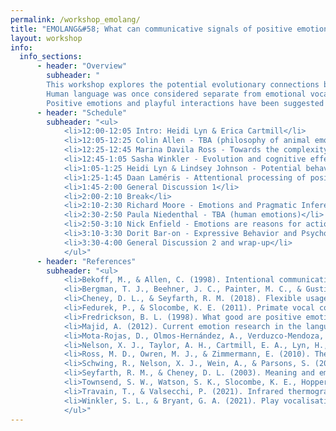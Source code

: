 ```yaml
---
permalink: /workshop_emolang/
title: "EMOLANG&#58; What can communicative signals of positive emotions tell us about the evolution of language?"
layout: workshop
info:
  info_sections:
      - header: "Overview"
        subheader: "
        This workshop explores the potential evolutionary connections between signals of positive affect and language. Historically, emotion has been seen as a relatively intractable research topic, especially in nonhuman animals. When emotion has been studied, negative emotions have typically been the focus due to the clear associations of negative emotions like fear and pain with survival and fitness. But recent studies have explored the existence and potential functions of positive emotions in animals (e.g., Nelson et al. 2022). And recent methodological shifts have made studying affective states easier. For example, thermal imaging cameras allow for direct measurements of physiological arousal (Mota-Rojas et al. 2021; Travain & Valsecchi 2021), hormonal assays allow for direct measurement of slower systems to be measured, and even behavioral measures have seen strong improvements - for example, machine learning used for categorizing vocalizations and the cognitive bias test providing a window into optimism/pessimism.
        Human language was once considered separate from emotional vocalizations, but recent research has revealed many ways in which emotion plays a role in the production and comprehension of modern language (Majid 2012). Similar shifts in the field of animal communication set the stage for this workshop. Nonhuman animal communications have historically been dismissed as inflexible and directly tied to an emotional state (see discussion in Seyfarth & Cheney 2003). However, recent data has shown that many species have flexible vocalization systems that reflect emotional states but are also flexible and referential (Fedurek & Slocombe 2011; Cheney & Seyfarth 2018; Bergman et al 2019; Townsend et al. 2020). Recent studies have also cataloged similar structures in vocalizations across taxa that are associated with positive social contexts like play (Ross et al. 2010; Schwing et al. 2017; Winkler & Bryant 2021).
        Positive emotions and playful interactions have been suggested to broaden the contexts, thoughts, and actions of an individual while at the same time building their personal and social resources (Fredrickson, 1998). Play, laughter, and shared positive emotions in humans have been shown to be effective in building social community, and nonhuman animal vocalizations during play may similarly support social cohesion. Play signals also present some of the best evidence of pretense and semiotic transformation in non-human species (Beckoff & Allen 1998). Positive emotions (such as those found in play) may also support flexible learning through optimism boosts, impacting future actions in the physical and social domains. Researchers working in non-human animals are just beginning to study these emotional responses, and this workshop would allow dissemination of early findings as well as foster theoretical and methodological discussions that would shape the direction of future research."
      - header: "Schedule"
        subheader: "<ul>
            <li>12:00-12:05 Intro: Heidi Lyn & Erica Cartmill</li>
            <li>12:05-12:25 Colin Allen - TBA (philosophy of animal emotions)</li>
            <li>12:25-12:45 Marina Davila Ross - Towards the complexity and evolutionary continuity of laugh expressions in hominoids</li>
            <li>12:45-1:05 Sasha Winkler - Evolution and cognitive effects of animal play vocalizations</li>
            <li>1:05-1:25 Heidi Lyn & Lindsey Johnson - Potential behavioral markers of positive affect in bottlenose dolphins</li>
            <li>1:25-1:45 Daan Laméris - Attentional processing of positive emotional expressions in bonobos (Pan paniscus)</li>
            <li>1:45-2:00 General Discussion 1</li>
            <li>2:00-2:10 Break</li>
            <li>2:10-2:30 Richard Moore - Emotions and Pragmatic Inference</li>
            <li>2:30-2:50 Paula Niedenthal - TBA (human emotions)</li>
            <li>2:50-3:10 Nick Enfield - Emotions are reasons for action</li>
            <li>3:10-3:30 Dorit Bar-on - Expressive Behavior and Psychologically Mediated Communication</li>
            <li>3:30-4:00 General Discussion 2 and wrap-up</li>
            </ul>"
      - header: "References"
        subheader: "<ul>
            <li>Bekoff, M., & Allen, C. (1998). Intentional communication and social play: how and why animals negotiate and agree to play. Animal play: Evolutionary, comparative, and ecological perspectives, 14, 97-114.</li>
            <li>Bergman, T. J., Beehner, J. C., Painter, M. C., & Gustison, M. L. (2019). The speech-like properties of nonhuman primate vocalizations. Animal Behaviour, 151, 229-237.</li>
            <li>Cheney, D. L., & Seyfarth, R. M. (2018). Flexible usage and social function in primate vocalizations. Proceedings of the National Academy of Sciences, 115(9), 1974-1979.</li>
            <li>Fedurek, P., & Slocombe, K. E. (2011). Primate vocal communication: a useful tool for understanding human speech and language evolution?. Human biology, 83(2), 153-173.</li>
            <li>Fredrickson, B. L. (1998). What good are positive emotions? Review of General Psychology 2(3), 300–319.</li>
            <li>Majid, A. (2012). Current emotion research in the language sciences. Emotion Review, 4(4), 432–443.</li>
            <li>Mota-Rojas, D., Olmos-Hernández, A., Verduzco-Mendoza, A., Lecona-Butrón, H., Martínez-Burnes, J., Mora-Medina, P., Gómez-Prado, J., & Orihuela, A. (2021). Infrared thermal imaging associated with pain in laboratory animals. Experimental Animals, 70(1), pp.1-12.</li>
            <li>Nelson, X. J., Taylor, A. H., Cartmill, E. A., Lyn, H., Robinson, L. M., Janik, V., & Allen, C. (2023). Joyful by nature: approaches to investigate the evolution and function of joy in non‐human animals. Biological Reviews.</li>
            <li>Ross, M. D., Owren, M. J., & Zimmermann, E. (2010). The evolution of laughter in great apes and humans. Communicative & integrative biology, 3(2), 191-194.</li>
            <li>Schwing, R., Nelson, X. J., Wein, A., & Parsons, S. (2017). Positive emotional contagion in a New Zealand parrot. Current Biology, 27(6), R213-R214.</li>
            <li>Seyfarth, R. M., & Cheney, D. L. (2003). Meaning and emotion in animal vocalizations. Annals of the New York Academy of Sciences, 1000(1), 32-55.</li>
            <li>Townsend, S. W., Watson, S. K., Slocombe, K. E., Hopper, L. M., & Ross, S. R. (2020). Flexibility in great ape vocal production.</li>
            <li>Travain, T., & Valsecchi, P. (2021). Infrared thermography in the study of animals’ emotional responses: A critical review. Animals, 11(9), 2510.</li>
            <li>Winkler, S. L., & Bryant, G. A. (2021). Play vocalisations and human laughter: a comparative review. Bioacoustics, 30(5), 499-526.</li>
            </ul>"
---
```

